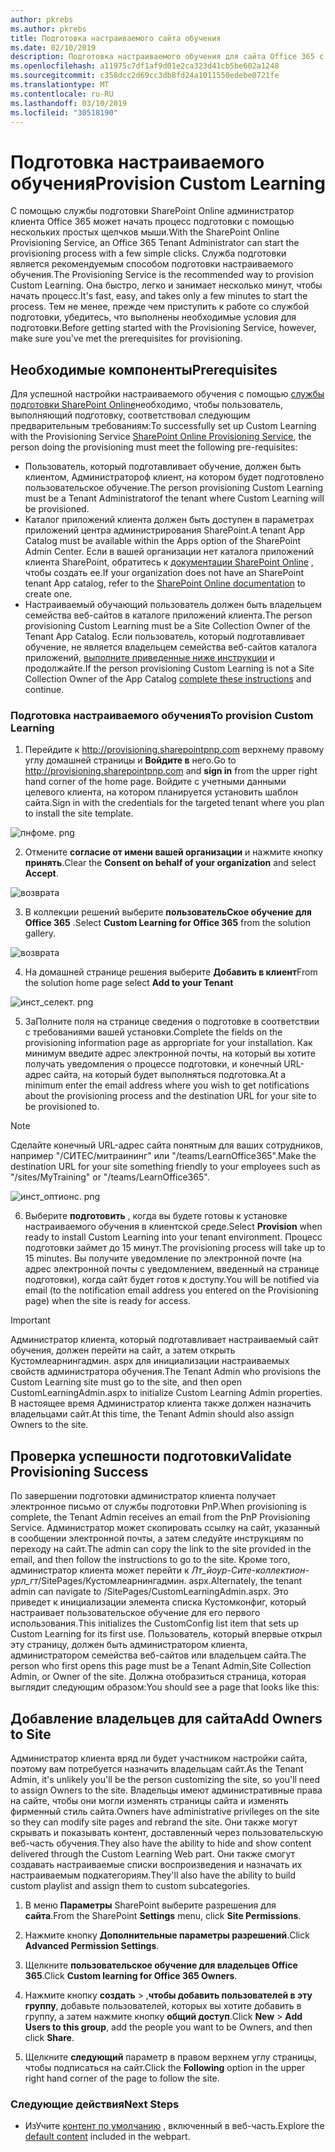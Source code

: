 ```yaml
---
author: pkrebs
ms.author: pkrebs
title: Подготовка настраиваемого сайта обучения
ms.date: 02/10/2019
description: Подготовка настраиваемого обучения для сайта Office 365 с помощью модуля подготовки SharePoint
ms.openlocfilehash: a11975c7df1af9d01e2ca323d41cb5be602a1248
ms.sourcegitcommit: c358dcc2d69cc3db8fd24a1011550edebe0721fe
ms.translationtype: MT
ms.contentlocale: ru-RU
ms.lasthandoff: 03/10/2019
ms.locfileid: "30518190"
---
```

# <a name="provision-custom-learning"></a><span data-ttu-id="2056e-103">Подготовка настраиваемого обучения</span><span class="sxs-lookup"><span data-stu-id="2056e-103">Provision Custom Learning</span></span>

<span data-ttu-id="2056e-104">С помощью службы подготовки SharePoint Online администратор клиента Office 365 может начать процесс подготовки с помощью нескольких простых щелчков мыши.</span><span class="sxs-lookup"><span data-stu-id="2056e-104">With the SharePoint Online Provisioning Service, an Office 365 Tenant Administrator can start the provisioning process with a few simple clicks.</span></span> <span data-ttu-id="2056e-105">Служба подготовки является рекомендуемым способом подготовки настраиваемого обучения.</span><span class="sxs-lookup"><span data-stu-id="2056e-105">The Provisioning Service is the recommended way to provision Custom Learning.</span></span> <span data-ttu-id="2056e-106">Она быстро, легко и занимает несколько минут, чтобы начать процесс.</span><span class="sxs-lookup"><span data-stu-id="2056e-106">It's fast, easy, and takes only a few minutes to start the process.</span></span> <span data-ttu-id="2056e-107">Тем не менее, прежде чем приступить к работе со службой подготовки, убедитесь, что выполнены необходимые условия для подготовки.</span><span class="sxs-lookup"><span data-stu-id="2056e-107">Before getting started with the Provisioning Service, however, make sure you've met the prerequisites for provisioning.</span></span>

## <a name="prerequisites"></a><span data-ttu-id="2056e-108">Необходимые компоненты</span><span class="sxs-lookup"><span data-stu-id="2056e-108">Prerequisites</span></span>
 
<span data-ttu-id="2056e-109">Для успешной настройки настраиваемого обучения с помощью [службы подготовки SharePoint Online](https://provisioning.sharepointpnp.com)необходимо, чтобы пользователь, выполняющий подготовку, соответствовал следующим предварительным требованиям:</span><span class="sxs-lookup"><span data-stu-id="2056e-109">To successfully set up Custom Learning with the Provisioning Service [SharePoint Online Provisioning Service](https://provisioning.sharepointpnp.com), the person doing the provisioning must meet the following pre-requisites:</span></span> 
 
- <span data-ttu-id="2056e-110">Пользователь, который подготавливает обучение, должен быть клиентом, Администратороф клиент, на котором будет подготовлено пользовательское обучение.</span><span class="sxs-lookup"><span data-stu-id="2056e-110">The person provisioning Custom Learning must be a Tenant Administratorof the tenant where Custom Learning will be provisioned.</span></span>  
- <span data-ttu-id="2056e-111">Каталог приложений клиента должен быть доступен в параметрах приложений центра администрирования SharePoint.</span><span class="sxs-lookup"><span data-stu-id="2056e-111">A tenant App Catalog must be available within the Apps option of the SharePoint Admin Center.</span></span> <span data-ttu-id="2056e-112">Если в вашей организации нет каталога приложений клиента SharePoint, обратитесь к [документации SharePoint Online](https://docs.microsoft.com/en-us/sharepoint/use-app-catalog) , чтобы создать ее.</span><span class="sxs-lookup"><span data-stu-id="2056e-112">If your organization does not have an SharePoint tenant App catalog, refer to the [SharePoint Online documentation](https://docs.microsoft.com/en-us/sharepoint/use-app-catalog) to create one.</span></span>  
- <span data-ttu-id="2056e-113">Настраиваемый обучающий пользователь должен быть владельцем семейства веб-сайтов в каталоге приложений клиента.</span><span class="sxs-lookup"><span data-stu-id="2056e-113">The person provisioning Custom Learning must be a Site Collection Owner of the Tenant App Catalog.</span></span> <span data-ttu-id="2056e-114">Если пользователь, который подготавливает обучение, не является владельцем семейства веб-сайтов каталога приложений, [выполните приведенные ниже инструкции](addappadmin.md) и продолжайте.</span><span class="sxs-lookup"><span data-stu-id="2056e-114">If the person provisioning Custom Learning is not a Site Collection Owner of the App Catalog [complete these instructions](addappadmin.md) and continue.</span></span> 

### <a name="to-provision-custom-learning"></a><span data-ttu-id="2056e-115">Подготовка настраиваемого обучения</span><span class="sxs-lookup"><span data-stu-id="2056e-115">To provision Custom Learning</span></span>

1. <span data-ttu-id="2056e-116">Перейдите к http://provisioning.sharepointpnp.com верхнему правому углу домашней страницы и **Войдите в** него.</span><span class="sxs-lookup"><span data-stu-id="2056e-116">Go to http://provisioning.sharepointpnp.com and **sign in** from the upper right hand corner of the home page.</span></span>  <span data-ttu-id="2056e-117">Войдите с учетными данными целевого клиента, на котором планируется установить шаблон сайта.</span><span class="sxs-lookup"><span data-stu-id="2056e-117">Sign in with the  credentials for the targeted tenant where you plan to install the site template.</span></span>

![пнфоме. png](media/inst_signin.png)

2. <span data-ttu-id="2056e-119">Отмените **согласие от имени вашей организации** и нажмите кнопку **принять**.</span><span class="sxs-lookup"><span data-stu-id="2056e-119">Clear the **Consent on behalf of your organization** and select **Accept**.</span></span>

![возврата](media/inst_perms.png)

3. <span data-ttu-id="2056e-121">В коллекции решений выберите **пользовательСкое обучение для Office 365** .</span><span class="sxs-lookup"><span data-stu-id="2056e-121">Select **Custom Learning for Office 365** from the solution gallery.</span></span>

![возврата](media/inst_select.png)

4. <span data-ttu-id="2056e-123">На домашней странице решения выберите **Добавить в клиент**</span><span class="sxs-lookup"><span data-stu-id="2056e-123">From the solution home page select **Add to your Tenant**</span></span>

![инст_селект. png](media/inst_add.png)

5. <span data-ttu-id="2056e-125">ЗаПолните поля на странице сведения о подготовке в соответствии с требованиями вашей установки.</span><span class="sxs-lookup"><span data-stu-id="2056e-125">Complete the fields on the provisioning information page as appropriate for your installation.</span></span> <span data-ttu-id="2056e-126">Как минимум введите адрес электронной почты, на который вы хотите получать уведомления о процессе подготовки, и конечный URL-адрес сайта, на который будет выполняться подготовка.</span><span class="sxs-lookup"><span data-stu-id="2056e-126">At a minimum enter the email address where you wish to get notifications about the provisioning process and the destination URL for your site to be provisioned to.</span></span>  
> [!NOTE]
> <span data-ttu-id="2056e-127">Сделайте конечный URL-адрес сайта понятным для ваших сотрудников, например "/СИТЕС/митраининг" или "/teams/LearnOffice365".</span><span class="sxs-lookup"><span data-stu-id="2056e-127">Make the destination URL for your site something friendly to your employees such as "/sites/MyTraining" or "/teams/LearnOffice365".</span></span>

![инст_оптионс. png](media/inst_options.png)

6. <span data-ttu-id="2056e-129">Выберите **подготовить** , когда вы будете готовы к установке настраиваемого обучения в клиентской среде.</span><span class="sxs-lookup"><span data-stu-id="2056e-129">Select **Provision** when ready to install Custom Learning into your tenant environment.</span></span>  <span data-ttu-id="2056e-130">Процесс подготовки займет до 15 минут.</span><span class="sxs-lookup"><span data-stu-id="2056e-130">The provisioning process will take up to 15 minutes.</span></span> <span data-ttu-id="2056e-131">Вы получите уведомление по электронной почте (на адрес электронной почты с уведомлением, введенный на странице подготовки), когда сайт будет готов к доступу.</span><span class="sxs-lookup"><span data-stu-id="2056e-131">You will be notified via email (to the notification email address you entered on the Provisioning page) when the site is ready for access.</span></span> 

> [!IMPORTANT]
> <span data-ttu-id="2056e-132">Администратор клиента, который подготавливает настраиваемый сайт обучения, должен перейти на сайт, а затем открыть Кустомлеарнингадмин. aspx для инициализации настраиваемых свойств администратора обучения.</span><span class="sxs-lookup"><span data-stu-id="2056e-132">The Tenant Admin who provisions the Custom Learning site must go to the site, and then open CustomLearningAdmin.aspx to initialize Custom Learning Admin properties.</span></span> <span data-ttu-id="2056e-133">В настоящее время Администратор клиента также должен назначить владельцами сайт.</span><span class="sxs-lookup"><span data-stu-id="2056e-133">At this time, the Tenant Admin should also assign Owners to the site.</span></span> 

## <a name="validate-provisioning-success"></a><span data-ttu-id="2056e-134">Проверка успешности подготовки</span><span class="sxs-lookup"><span data-stu-id="2056e-134">Validate Provisioning Success</span></span>

<span data-ttu-id="2056e-135">По завершении подготовки администратор клиента получает электронное письмо от службы подготовки PnP.</span><span class="sxs-lookup"><span data-stu-id="2056e-135">When provisioning is complete, the Tenant Admin receives an email from the PnP Provisioning Service.</span></span> <span data-ttu-id="2056e-136">Администратор может скопировать ссылку на сайт, указанный в сообщении электронной почты, а затем следуйте инструкциям по переходу на сайт.</span><span class="sxs-lookup"><span data-stu-id="2056e-136">The admin can copy the link to the site provided in the email, and then follow the instructions to go to the site.</span></span> <span data-ttu-id="2056e-137">Кроме того, администратор клиента может перейти к _Лт_йоур-Сите-коллектион-урл_гт_/SitePages/Кустомлеарнингадмин. aspx.</span><span class="sxs-lookup"><span data-stu-id="2056e-137">Alternately, the tenant admin can navigate to <YOUR-SITE-COLLECTION-URL>/SitePages/CustomLearningAdmin.aspx.</span></span> <span data-ttu-id="2056e-138">Это приведет к инициализации элемента списка Кустомконфиг, который настраивает пользовательское обучение для его первого использования.</span><span class="sxs-lookup"><span data-stu-id="2056e-138">This initializes the CustomConfig list item that sets up Custom Learning for its first use.</span></span> <span data-ttu-id="2056e-139">Пользователь, который впервые открыл эту страницу, должен быть администратором клиента, администратором семейства веб-сайтов или владельцем сайта.</span><span class="sxs-lookup"><span data-stu-id="2056e-139">The person who first opens this page must be a Tenant Admin,Site Collection Admin, or Owner of the site.</span></span> <span data-ttu-id="2056e-140">Должна отобразиться страница, которая выглядит следующим образом:</span><span class="sxs-lookup"><span data-stu-id="2056e-140">You should see a page that looks like this:</span></span> 

## <a name="add-owners-to-site"></a><span data-ttu-id="2056e-141">Добавление владельцев для сайта</span><span class="sxs-lookup"><span data-stu-id="2056e-141">Add Owners to Site</span></span>
<span data-ttu-id="2056e-142">Администратор клиента вряд ли будет участником настройки сайта, поэтому вам потребуется назначить владельцам сайт.</span><span class="sxs-lookup"><span data-stu-id="2056e-142">As the Tenant Admin, it's unlikely you'll be the person customizing the site, so you'll need to assign Owners to the site.</span></span> <span data-ttu-id="2056e-143">Владельцы имеют административные права на сайте, чтобы они могли изменять страницы сайта и изменять фирменный стиль сайта.</span><span class="sxs-lookup"><span data-stu-id="2056e-143">Owners have administrative privileges on the site so they can modify site pages and rebrand the site.</span></span> <span data-ttu-id="2056e-144">Они также могут скрывать и показывать контент, доставленный через пользовательскую веб-часть обучения.</span><span class="sxs-lookup"><span data-stu-id="2056e-144">They also have the ability to hide and show content delivered through the Custom Learning Web part.</span></span> <span data-ttu-id="2056e-145">Они также смогут создавать настраиваемые списки воспроизведения и назначать их настраиваемым подкатегориям.</span><span class="sxs-lookup"><span data-stu-id="2056e-145">They'll also have the ability to build custom playlist and assign them to custom subcategories.</span></span>  

1. <span data-ttu-id="2056e-146">В меню **Параметры** SharePoint выберите разрешения для **сайта**.</span><span class="sxs-lookup"><span data-stu-id="2056e-146">From the SharePoint **Settings** menu, click **Site Permissions**.</span></span>
2. <span data-ttu-id="2056e-147">Нажмите кнопку **Дополнительные параметры разрешений**.</span><span class="sxs-lookup"><span data-stu-id="2056e-147">Click **Advanced Permission Settings**.</span></span>
3. <span data-ttu-id="2056e-148">Щелкните **пользовательское обучение для владельцев Office 365**.</span><span class="sxs-lookup"><span data-stu-id="2056e-148">Click **Custom learning for Office 365 Owners**.</span></span>
4. <span data-ttu-id="2056e-149">Нажмите кнопку **создать** > ,**чтобы добавить пользователей в эту группу**, добавьте пользователей, которых вы хотите добавить в группу, а затем нажмите кнопку **общий доступ**.</span><span class="sxs-lookup"><span data-stu-id="2056e-149">Click **New** > **Add Users to this group**, add the people you want to be Owners, and then click **Share**.</span></span>

8. <span data-ttu-id="2056e-150">Щелкните **следующий** параметр в правом верхнем углу страницы, чтобы подписаться на сайт.</span><span class="sxs-lookup"><span data-stu-id="2056e-150">Click the **Following** option in the upper right hand corner of the page to follow the site.</span></span>  

### <a name="next-steps"></a><span data-ttu-id="2056e-151">Следующие действия</span><span class="sxs-lookup"><span data-stu-id="2056e-151">Next Steps</span></span>
- <span data-ttu-id="2056e-152">ИзУчите [контент по умолчанию](sitecontent.md) , включенный в веб-часть.</span><span class="sxs-lookup"><span data-stu-id="2056e-152">Explore the [default content](sitecontent.md) included in the webpart.</span></span>

